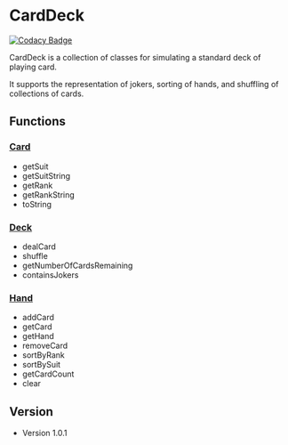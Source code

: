 # CardDeck

[![Codacy Badge](https://api.codacy.com/project/badge/Grade/bb4adf51f9bd4c91b3bdb90e7b005e1e)](https://app.codacy.com/manual/maw101/CardDeck?utm_source=github.com&utm_medium=referral&utm_content=maw101/CardDeck&utm_campaign=Badge_Grade_Dashboard)

CardDeck is a collection of classes for simulating a standard deck of playing card.

It supports the representation of jokers, sorting of hands, and shuffling of collections of cards.
## Functions

### [Card](https://github.com/maw101/CardDeck/blob/master/src/cardpack/Card.java)
*  getSuit
*  getSuitString
*  getRank
*  getRankString
*  toString

### [Deck](https://github.com/maw101/CardDeck/blob/master/src/cardpack/Deck.java)
*  dealCard
*  shuffle
*  getNumberOfCardsRemaining
*  containsJokers

### [Hand](https://github.com/maw101/CardDeck/blob/master/src/cardpack/Hand.java)
*  addCard
*  getCard
*  getHand
*  removeCard
*  sortByRank
*  sortBySuit
*  getCardCount
*  clear

## Version 
*  Version 1.0.1
